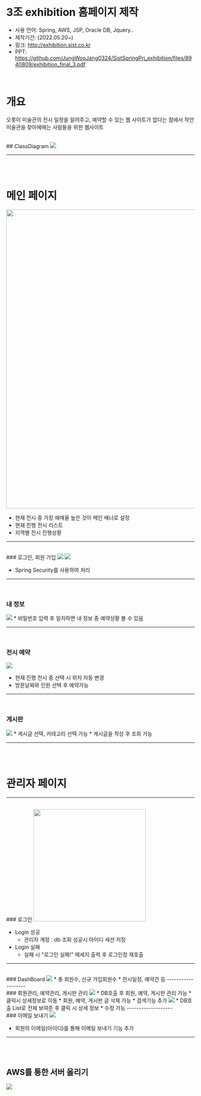 # 3조 exhibition 홈페이지 제작
* 사용 언어: Spring, AWS, JSP, Oracle DB, Jquery..
* 제작기간: (2022.05.20~)
* 링크: http://exhibition.sist.co.kr
* PPT: https://github.com/JungWooJang0324/SistSpringPrj_exhibition/files/8940809/exhibition_final_3.pdf

<br/>


# 개요
오롯이 미술관의 전시 일정을 알려주고, 
예약할 수 있는 웹 사이트가 없다는 점에서 착안
미술관을 찾아헤매는 사람들을 위한 웹사이트

<br/>
## ClassDiagram
<img src="https://user-images.githubusercontent.com/93374409/163676590-f85c0068-d2ae-4eca-92a7-9328433905c1.png"/>

-------------------
<br/><br/>
# 메인 페이지
<img src="https://user-images.githubusercontent.com/93374409/174593330-26141790-09ae-42a6-88e1-290fc897e8ec.png" width=auto height="800"/>

* 현재 전시 중 가장 예매율 높은 것이 메인 배너로 설정
* 현재 진행 전시 리스트 
* 지역별 전시 진행상황 
-------------------

<br/>
### 로그인, 회원 가입
<img src="https://user-images.githubusercontent.com/93374409/174593749-dfaa069b-67f4-45e7-a31b-42a2b040396a.png"/>
<img src= "https://user-images.githubusercontent.com/93374409/174594167-fed48dfb-251c-467c-83ab-6102c71d472f.PNG"/>

* Spring Security를 사용하여 처리

-------------------
<br/>

### 내 정보
<img src="https://user-images.githubusercontent.com/93374409/174602796-ee4adf42-dd4c-45cd-91f4-b5ca810a5272.png"/>
* 비밀번호 입력 후 일치하면 내 정보 중 예약상황 볼 수 있음
 
-------------------
<br/>

### 전시 예약
<img src="https://user-images.githubusercontent.com/93374409/174603758-2e8b3710-7025-4b35-8b4e-654ea2a643a4.png"/>

* 현재 진행 전시 중 선택 시 위치 자동 변경 
* 방문날짜와 인원 선택 후 예약가능

-------------------
<br/>

### 게시판
<img src="https://user-images.githubusercontent.com/93374409/174604115-9a2fc06f-b227-421e-be11-d87b3ed5e705.png"/>
* 게시글 선택, 카테고리 선택 가능
* 게시글을 작성 후 조회 가능

-------------------
<br/>
<br/>

# 관리자 페이지 
-------------------
<br/>
### 로그인
<img src="https://user-images.githubusercontent.com/93374409/163676765-9d10f7df-4c16-4e24-bc09-054ce2aad4ef.PNG" width="300" height=auto/>

* Login 성공
    * 관리자 계정 : db 조회 성공시 아이디 세션 저장
* Login 실패
    * 실패 시 "로그인 실패!" 메세지 출력 후 로그인창 재호출

-------------------
<br/>
### DashBoard

<img src="https://user-images.githubusercontent.com/93374409/174605919-b50b8086-1721-491b-a0d0-9c8f8b31901e.jpg"/>
* 총 회원수, 신규 가입회원수
* 전시일정, 예약건 등
-------------------
<br/>
### 회원관리, 예약관리, 게시판 관리
<img src="https://user-images.githubusercontent.com/93374409/174604460-d9ced6e3-47e7-4f95-987e-2d7d41aa0e25.jpg"/>
* DB호출 후 회원, 예약, 게시판 관리 가능
* 클릭시 상세정보로 이동
* 회원, 예약, 게시판 글 삭제 가능
* 검색기능 추가

<img src="https://user-images.githubusercontent.com/93374409/174604864-0b9ccf5e-b1e6-411f-bd5e-d83fe9d7876d.jpg"/>
* DB호출 List로 전체 보여준 후 클릭 시 상세 정보 
* 수정 가능
-------------------
<br/>
### 이메일 보내기
<img src="https://user-images.githubusercontent.com/93374409/174604970-015db130-ddae-4e39-94fb-742ec4fd6f57.jpg"/>

* 회원의 이메일(아이디)를 통해 이메일 보내기 기능 추가


----------------
<br/><br/>
## AWS를 통한 서버 올리기
<img src="https://user-images.githubusercontent.com/93374409/174606585-d102d63b-891d-400c-96ea-6d03e990d2b5.png"/>
